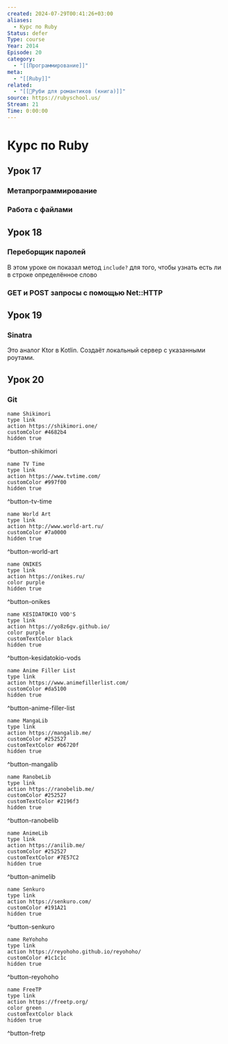```yaml
---
created: 2024-07-29T00:41:26+03:00
aliases:
  - Курс по Ruby
Status: defer
Type: course
Year: 2014
Episode: 20
category:
  - "[[Программирование]]"
meta:
  - "[[Ruby]]"
related:
  - "[[📘Руби для романтиков (книга)]]"
source: https://rubyschool.us/
Stream: 21
Time: 0:00:00
---
```


# Курс по Ruby


## Урок 17
### Метапрограммирование
### Работа с файлами

## Урок 18
### Переборщик паролей
В этом уроке он показал метод `include?` для того, чтобы узнать есть ли в строке определëнное слово
### GET и POST запросы с помощью Net::HTTP

## Урок 19
### Sinatra
Это аналог Ktor в Kotlin. Создаёт локальный сервер с указанными роутами.

## Урок 20
### Git


```button
name Shikimori
type link
action https://shikimori.one/
customColor #4682b4
hidden true
```
^button-shikimori

```button
name TV Time
type link
action https://www.tvtime.com/
customColor #997f00
hidden true
```
^button-tv-time

```button
name World Art
type link
action http://www.world-art.ru/
customColor #7a0000
hidden true
```
^button-world-art

```button
name ONIKES
type link
action https://onikes.ru/
color purple
hidden true
```
^button-onikes

```button
name KESIDATOKIO VOD'S
type link
action https://yo8z6gv.github.io/
color purple
customTextColor black
hidden true
```
^button-kesidatokio-vods

```button
name Anime Filler List
type link
action https://www.animefillerlist.com/
customColor #da5100
hidden true
```
^button-anime-filler-list

```button
name MangaLib
type link
action https://mangalib.me/
customColor #252527
customTextColor #b6720f
hidden true
```
^button-mangalib

```button
name RanobeLib
type link
action https://ranobelib.me/
customColor #252527
customTextColor #2196f3
hidden true
```
^button-ranobelib

```button
name AnimeLib
type link
action https://anilib.me/
customColor #252527
customTextColor #7E57C2
hidden true
```
^button-animelib

```button
name Senkuro
type link
action https://senkuro.com/
customColor #191A21
hidden true
```
^button-senkuro

```button
name ReYohoho
type link
action https://reyohoho.github.io/reyohoho/
customColor #1c1c1c
hidden true
```
^button-reyohoho

```button
name FreeTP
type link
action https://freetp.org/
color green
customTextColor black
hidden true
```
^button-fretp
